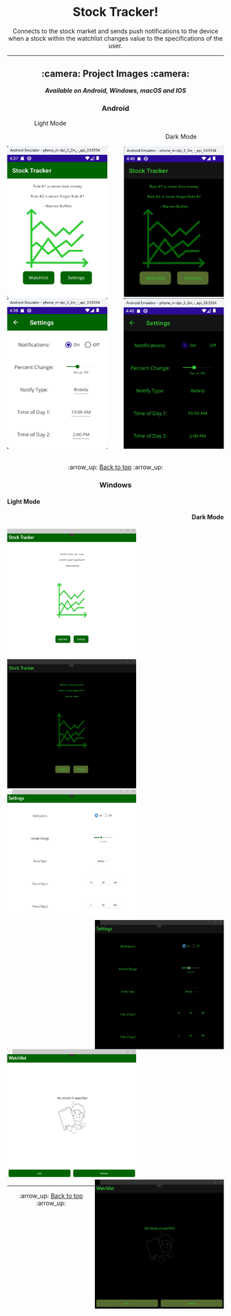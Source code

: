 <h1 align='center'>Stock Tracker!</h1>
<p align='center'>
    Connects to the stock market and sends push notifications to the device when a stock
    within the watchlist changes value to the specifications of the user.
</p>

---

<!-- project images -->
<h2 align='center'>:camera: Project Images :camera:</h2>

<div align='center'>

***Available on Android, Windows, macOS and IOS***

</div>

<!-- android -->
<h3 align='center'>Android</h3>

<!-- android light mode -->
<p>&emsp;&emsp;&emsp;&emsp;&ensp;Light Mode</p>
<p align='right'>Dark Mode&emsp;&emsp;&emsp;&emsp;&ensp;</p>

<div>
<img width="233px" height="350px" alt="Home Screen Light" src="Project_Demo_Images/Android/home_light.png">

<img width="233px" height="350px" align='right' alt="Home Screen Dark" src="Project_Demo_Images/Android/home_dark.png">
</div>

<div>
<img width="233px" height="350px" alt="Settings Screen Light" src="Project_Demo_Images/Android/settings_light.png">
<img width="233px" height="350px" align='right' alt="Settings Screen Dark" src="Project_Demo_Images/Android/settings_dark.png">
</div>

<br>

<div align='center'>
    <p>:arrow_up: <a href="#stock-tracker">Back to top</a> :arrow_up:</p>
</div>

<!-- windows -->
<h3 align='center'>Windows</h3>

<div>
<h4>Light Mode</h4>
<h4 align='right'>Dark Mode</h4>
</div>

<div>
<img width="300" height="300" alt="Home Screen Light" src="Project_Demo_Images/Windows/home_light.png">
<img width="300" height="300" align='righ' alt="Home Screen Dark" src="Project_Demo_Images/Windows/home_dark.png">
</div>

<div>
<img width="300" height="300" alt="Settings Screen Light" src="Project_Demo_Images/Windows/settings_light.png">
<img width="300" height="300" align='right' alt="Settings Screen Dark" src="Project_Demo_Images/Windows/settings_dark.png">
</div>

<div>
<img width="300" height="300" alt="Watchlist Screen Light" src="Project_Demo_Images/Windows/watchlist_light.png">
<img width="300" height="300" align='right' alt="Watchlist Screen Dark" src="Project_Demo_Images/Windows/watchlist_dark.png">
</div>

---

<div align='center'>
    <p>:arrow_up: <a href="#stock-tracker">Back to top</a> :arrow_up:</p>
</div>
